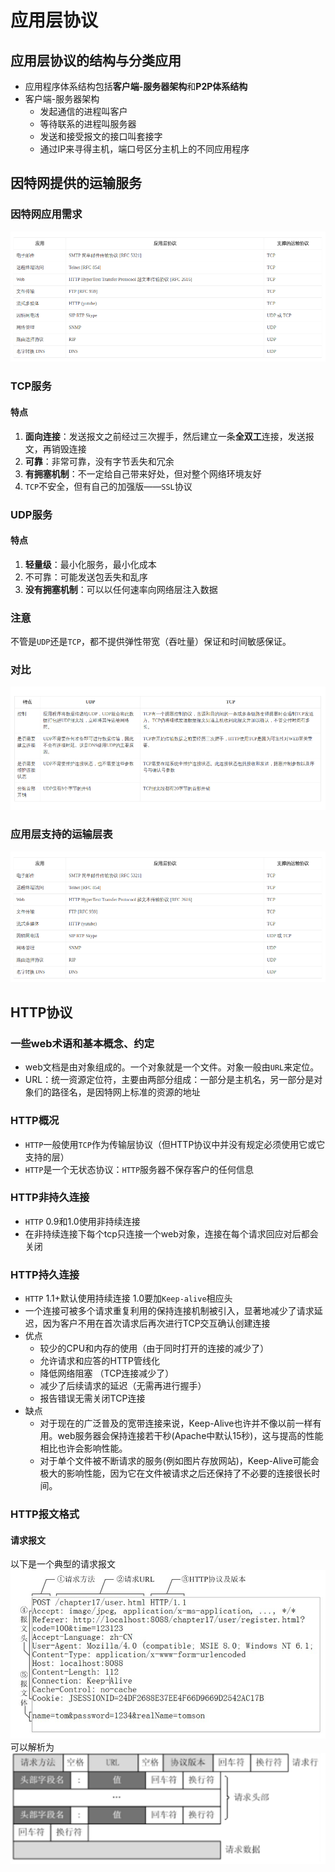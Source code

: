 # 应用层协议

## 应用层协议的结构与分类应用

+ 应用程序体系结构包括**客户端-服务器架构**和**P2P体系结构**
+ 客户端-服务器架构
	* 发起通信的进程叫客户
	* 等待联系的进程叫服务器
	* 发送和接受报文的接口叫套接字
	* 通过IP来寻得主机，端口号区分主机上的不同应用程序

## 因特网提供的运输服务

### 因特网应用需求

![应用层协议对应的运输协议.png](./images/应用层协议对应的运输协议.png)

### TCP服务
#### 特点
1. **面向连接**：发送报文之前经过三次握手，然后建立一条**全双工**连接，发送报文，再销毁连接
2. **可靠**：非常可靠，没有字节丢失和冗余
3. **有拥塞机制**：不一定给自己带来好处，但对整个网络环境友好
4. `TCP`不安全，但有自己的加强版——`SSL`协议

### UDP服务
#### 特点
1. **轻量级**：最小化服务，最小化成本
2. 不可靠：可能发送包丢失和乱序
3. **没有拥塞机制**：可以以任何速率向网络层注入数据

### 注意
不管是`UDP`还是`TCP`，都不提供弹性带宽（吞吐量）保证和时间敏感保证。

### 对比

![TCP与UDP.png](./images/TCP与UDP.png)

### 应用层支持的运输层表

![应用层协议对应的运输协议.png](./images/应用层协议对应的运输协议.png)

## HTTP协议

### 一些web术语和基本概念、约定

+ web文档是由对象组成的。一个对象就是一个文件。对象一般由`URL`来定位。
+ URL：统一资源定位符，主要由两部分组成：一部分是主机名，另一部分是对象们的路径名，是因特网上标准的资源的地址

### HTTP概况
+ `HTTP`一般使用`TCP`作为传输层协议（但HTTP协议中并没有规定必须使用它或它支持的层）
+ `HTTP`是一个无状态协议：`HTTP`服务器不保存客户的任何信息

### HTTP非持久连接
+ `HTTP` 0.9和1.0使用非持续连接
+ 在非持续连接下每个tcp只连接一个web对象，连接在每个请求回应对后都会关闭

### HTTP持久连接
+ `HTTP` 1.1+默认使用持续连接 1.0要加`Keep-alive`相应头
+ 一个连接可被多个请求重复利用的保持连接机制被引入，显著地减少了请求延迟，因为客户不用在首次请求后再次进行TCP交互确认创建连接
+ 优点
	* 较少的CPU和内存的使用（由于同时打开的连接的减少了）
	* 允许请求和应答的HTTP管线化
	* 降低网络阻塞 （TCP连接减少了）
	* 减少了后续请求的延迟（无需再进行握手）
	* 报告错误无需关闭TCP连接
+ 缺点
	* 对于现在的广泛普及的宽带连接来说，Keep-Alive也许并不像以前一样有用。web服务器会保持连接若干秒(Apache中默认15秒)，这与提高的性能相比也许会影响性能。
	* 对于单个文件被不断请求的服务(例如图片存放网站)，Keep-Alive可能会极大的影响性能，因为它在文件被请求之后还保持了不必要的连接很长时间。

### HTTP报文格式

#### 请求报文
以下是一个典型的请求报文
![http请求报文1.png](./images/http请求报文1.png)
可以解析为
![http请求报文2.png](./images/http请求报文2.png)
